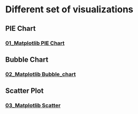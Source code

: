 # Different set of visualizations

## PIE Chart
### [01_Matplotlib PIE Chart](https://github.com/AtanuCSE/Data-Visualize/blob/master/Play-Ground/01_Matplotlib_PIE_Chart.ipynb)

## Bubble Chart
### [02_Matplotlib Bubble_chart](https://github.com/AtanuCSE/Data-Visualize/blob/master/Play-Ground/02_Matplotlib_Bubble.ipynb)

## Scatter Plot
### [03_Matplotlib Scatter](https://github.com/AtanuCSE/Data-Visualize/blob/master/Play-Ground/03_Matplotlib_Scatter.ipynb)
